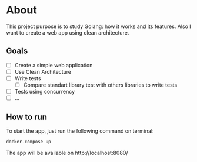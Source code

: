 # About
This project purpose is to study Golang: how it works and its features. Also I want to create a web app using clean architecture.

## Goals
- [ ] Create a simple web application
- [ ] Use Clean Architecture
- [ ] Write tests
  - [ ] Compare standart library test with others libraries to write tests
- [ ] Tests using concurrency
- [ ] ...

## How to run
To start the app, just run the following command on terminal:
```sh
docker-compose up
```

The app will be available on http://localhost:8080/
